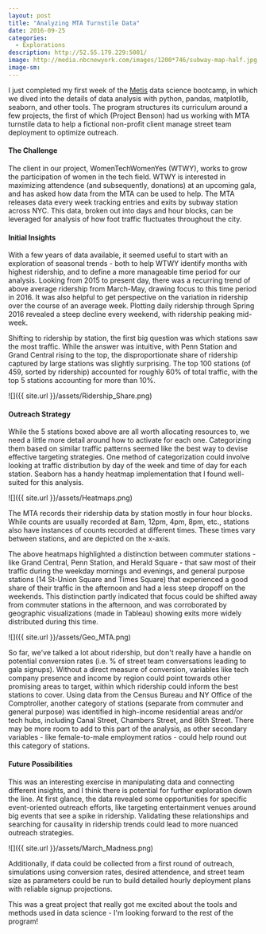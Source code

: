 ```yaml
---
layout: post
title: "Analyzing MTA Turnstile Data"
date: 2016-09-25
categories: 
  - Explorations
description: http://52.55.179.229:5001/
image: http://media.nbcnewyork.com/images/1200*746/subway-map-half.jpg
image-sm:
---
```

I just completed my first week of the [Metis](http://www.thisismetis.com/data-science-bootcamps) data science bootcamp, in which we dived into the details of data analysis with python, pandas, matplotlib, seaborn, and other tools.  The program structures its curriculum around a few projects, the first of which (Project Benson) had us working with MTA turnstile data to help a fictional non-profit client manage street team deployment to optimize outreach.

#### The Challenge

The client in our project, WomenTechWomenYes (WTWY), works to grow the participation of women in the tech field. WTWY is interested in maximizing attendence (and subsequently, donations) at an upcoming gala, and has asked how data from the MTA can be used to help. The MTA releases data every week tracking entries and exits by subway station across NYC.  This data, broken out into days and hour blocks, can be leveraged for analysis of how foot traffic fluctuates throughout the city.  

#### Initial Insights

With a few years of data available, it seemed useful to start with an exploration of seasonal trends - both to help WTWY identify months with highest ridership, and to define a more manageable time period for our analysis.  Looking from 2015 to present day, there was a recurring trend of above average ridership from March-May, drawing focus to this time period in 2016.  It was also helpful to get perspective on the variation in ridership over the course of an average week.  Plotting daily ridership through Spring 2016 revealed a steep decline every weekend, with ridership peaking mid-week.

Shifting to ridership by station, the first big question was which stations saw the most traffic.  While the answer was intuitive, with Penn Station and Grand Central rising to the top, the disproportionate share of ridership captured by large stations was slightly surprising.  The top 100 stations (of 459, sorted by ridership) accounted for roughly 60% of total traffic, with the top 5 stations accounting for more than 10%.

![]({{ site.url }}/assets/Ridership_Share.png)

#### Outreach Strategy

While the 5 stations boxed above are all worth allocating resources to, we need a little more detail around how to activate for each one. Categorizing them based on similar traffic patterns seemed like the best way to devise effective targeting strategies.  One method of categorization could involve looking at traffic distribution by day of the week and time of day for each station.  Seaborn has a handy heatmap implementation that I found well-suited for this analysis.

![]({{ site.url }}/assets/Heatmaps.png)

The MTA records their ridership data by station mostly in four hour blocks.  While counts are usually recorded at 8am, 12pm, 4pm, 8pm, etc., stations also have instances of counts recorded at different times.  These times vary between stations, and are depicted on the x-axis.

The above heatmaps highlighted a distinction between commuter stations - like Grand Central, Penn Station, and Herald Square - that saw most of their traffic during the weekday mornings and evenings, and general purpose stations (14 St-Union Square and Times Square) that experienced a good share of their traffic in the afternoon and had a less steep dropoff on the weekends.  This distinction partly indicated that focus could be shifted away from commuter stations in the afternoon, and was corroborated by geographic visualizations (made in Tableau) showing exits more widely distributed during this time.

![]({{ site.url }}/assets/Geo_MTA.png)

So far, we've talked a lot about ridership, but don't really have a handle on potential conversion rates (i.e. % of street team conversations leading to gala signups).  Without a direct measure of conversion, variables like tech company presence and income by region could point towards other promising areas to target, within which ridership could inform the best stations to cover.  Using data from the Census Bureau and NY Office of the Comptroller, another category of stations (separate from commuter and general purpose) was identified in high-income residential areas and/or tech hubs, including Canal Street, Chambers Street, and 86th Street. There may be more room to add to this part of the analysis, as other secondary variables - like female-to-male employment ratios - could help round out this category of stations.

#### Future Possibilities

This was an interesting exercise in manipulating data and connecting different insights, and I think there is potential for further exploration down the line. At first glance, the data revealed some opportunities for specific event-oriented outreach efforts, like targeting entertainment venues around big events that see a spike in ridership.  Validating these relationships and searching for causality in ridership trends could lead to more nuanced outreach strategies.  

![]({{ site.url }}/assets/March_Madness.png)

Additionally, if data could be collected from a first round of outreach, simulations using conversion rates, desired attendence, and street team size as parameters could be run to build detailed hourly deployment plans with reliable signup projections.

This was a great project that really got me excited about the tools and methods used in data science - I'm looking forward to the rest of the program!
